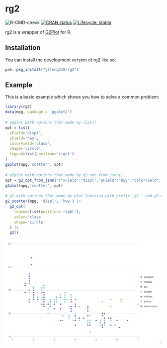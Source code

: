 
# rg2

<!-- badges: start -->
![R-CMD-check](https://github.com/glfeng318/rg2/workflows/R-CMD-check/badge.svg)
[![CRAN status](https://www.r-pkg.org/badges/version/rg2)](https://CRAN.R-project.org/package=rg2)
[![Lifecycle: stable](https://img.shields.io/badge/lifecycle-stable-brightgreen.svg)](https://lifecycle.r-lib.org/articles/stages.html#stable)
<!-- badges: end -->

rg2 is a wrapper of [G2Plot](https://g2plot.antv.antgroup.com/) for R.

## Installation

You can install the development version of rg2 like so:

```r
pak::pkg_install("glfeng318/rg2")
```

## Example

This is a basic example which shows you how to solve a common problem:

``` r
library(rg2)
data(mpg, package = 'ggplot2')

# g2plot with options that made by list()
opt = list(
  xField='displ',
  yField='hwy',
  colorField='class',
  shape='circle',
  legend=list(position='right')
)
g2plot(mpg,'scatter', opt)

# g2plot with options that made by g2_opt_from_json()
opt = g2_opt_from_json('{"xField":"displ","yField":"hwy","colorField": "class", "shape":"circle","legend":{"position":"right"}}')
g2plot(mpg,'scatter', opt)

# g2 with options that made by plot function with prefix 'g2_' and g2_opt()
g2_scatter(mpg, 'displ', 'hwy') |> 
  g2_opt(
    legend=list(position='right'),
    color='class'
    shape='circle'
  ) |> 
  g2()
```
![](./demo.png)

